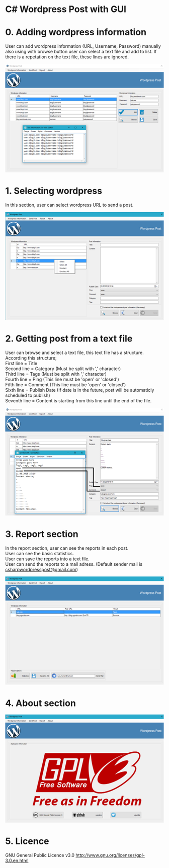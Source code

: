 # C# Wordpress Post with GUI

# 0. Adding wordpress information

  User can add wordpress information (URL, Username, Password) manually also using with browse button user can select a text file and add to list. If there is a repetation on the text file, these lines are ignored.
  
![Screenshot1](Screenshot/screenshot1.PNG)

# 1. Selecting wordpress

  In this section, user can select wordpress URL to send a post.

![Screenshot1](Screenshot/screenshot2.PNG)

# 2. Getting post from a text file

  User can browse and select a text file, this text file has a structure. According this structure;<br/>
  First line = Title<br/>
  Second line = Category (Must be split with ',' character)<br/>
  Third line = Tags (Must be split with ',' character)<br/>
  Fourth line = Ping (This line must be 'open' or 'closed')<br/>
  Fifth line = Comment (This line must be 'open' or 'closed')<br/>
  Sixth line = Publish Date (If date is in the future, post will be automaticly scheduled to publish)<br/>
  Seventh line = Content is starting from this line until the end of the file.

![Screenshot1](Screenshot/screenshot3.PNG)

# 3. Report section

  In the report section, user can see the reports in each post.<br/>
  User can see the basic statistics.<br/>
  User can save the reports into a text file.<br/>
  User can send the reports to a mail adress. (Default sender mail is csharpwordpresspost@gmail.com)

![Screenshot1](Screenshot/screenshot4.PNG)

# 4. About section

![Screenshot1](Screenshot/screenshot5.PNG)

# 5. Licence

GNU General Public Licence v3.0
http://www.gnu.org/licenses/gpl-3.0.en.html
